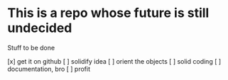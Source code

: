 # This is a repo whose future is still undecided

Stuff to be done

[x] get it on github
[ ] solidify idea
[ ] orient the objects
[ ] solid coding
[ ] documentation, bro
[ ] profit
